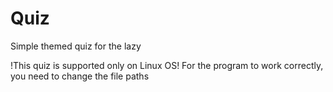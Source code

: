 # Quiz
Simple themed quiz for the lazy

!This quiz is supported only on Linux OS!
For the program to work correctly, you need to change the file paths
